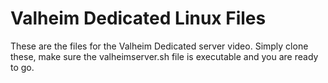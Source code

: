 # Valheim Dedicated Linux Files

These are the files for the Valheim Dedicated server video.
Simply clone these, make sure the valheimserver.sh file is executable and you are ready to go.

